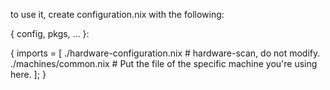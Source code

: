to use it, create configuration.nix with the following:

{ config, pkgs, ... }:

{
    imports =
    [
        ./hardware-configuration.nix # hardware-scan, do not modify.
        ./machines/common.nix
        # Put the file of the specific machine you're using here.
    ];
}

